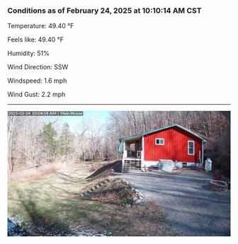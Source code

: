 ### Conditions as of February 24, 2025 at 10:10:14 AM CST 

Temperature: 49.40 &deg;F

Feels like: 49.40 &deg;F

Humidity: 51%

Wind Direction: SSW

Windspeed: 1.6 mph

Wind Gust: 2.2 mph

---

<img src="./images/latest.jpeg"/>

